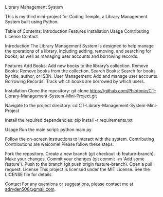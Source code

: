 Library Management System


This is my third mini-project for Coding Temple, a Library Management System built using Python.

Table of Contents:
Introduction
Features
Installation
Usage
Contributing
License
Contact


Introduction
The Library Management System is designed to help manage the operations of a library, including adding, removing, and searching for books, as well as managing user accounts and borrowing records.

Features
Add Books: Add new books to the library’s collection.
Remove Books: Remove books from the collection.
Search Books: Search for books by title, author, or ISBN.
User Management: Add and manage user accounts.
Borrowing Records: Track which books are borrowed by which users.

Installation
Clone the repository:
git clone https://github.com/Phlotonic/CT-Library-Management-System-Mini-Project.git

Navigate to the project directory:
cd CT-Library-Management-System-Mini-Project

Install the required dependencies:
pip install -r requirements.txt

Usage
Run the main script:
python main.py

Follow the on-screen instructions to interact with the system.
Contributing
Contributions are welcome! Please follow these steps:

Fork the repository.
Create a new branch (git checkout -b feature-branch).
Make your changes.
Commit your changes (git commit -m 'Add some feature').
Push to the branch (git push origin feature-branch).
Open a pull request.
License
This project is licensed under the MIT License. See the LICENSE file for details.

Contact
For any questions or suggestions, please contact me at adryden508@gmail.com.
